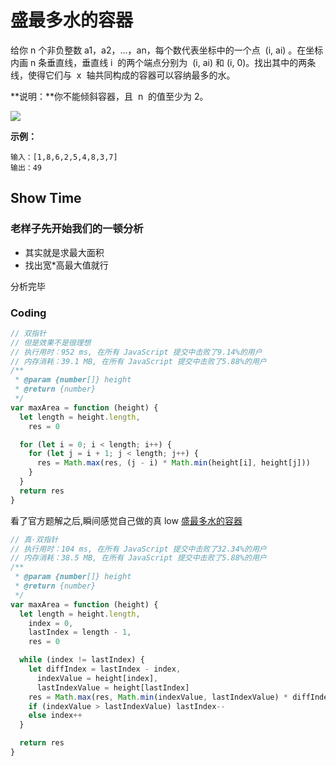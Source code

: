 # 盛最多水的容器

给你 n 个非负整数 a1，a2，...，an，每个数代表坐标中的一个点  (i, ai) 。在坐标内画 n 条垂直线，垂直线 i  的两个端点分别为  (i, ai) 和 (i, 0)。找出其中的两条线，使得它们与  x  轴共同构成的容器可以容纳最多的水。

**说明：**你不能倾斜容器，且  n  的值至少为 2。

![](https://aliyun-lc-upload.oss-cn-hangzhou.aliyuncs.com/aliyun-lc-upload/uploads/2018/07/25/question_11.jpg)

**示例：**

    输入：[1,8,6,2,5,4,8,3,7]
    输出：49

## Show Time

### 老样子先开始我们的一顿分析

- 其实就是求最大面积
- 找出宽\*高最大值就行

分析完毕

### Coding

```js
// 双指针
// 但是效果不是很理想
// 执行用时：952 ms, 在所有 JavaScript 提交中击败了9.14%的用户
// 内存消耗：39.1 MB, 在所有 JavaScript 提交中击败了5.88%的用户
/**
 * @param {number[]} height
 * @return {number}
 */
var maxArea = function (height) {
  let length = height.length,
    res = 0

  for (let i = 0; i < length; i++) {
    for (let j = i + 1; j < length; j++) {
      res = Math.max(res, (j - i) * Math.min(height[i], height[j]))
    }
  }
  return res
}
```

看了官方题解之后,瞬间感觉自己做的真 low
[盛最多水的容器](https://leetcode-cn.com/problems/container-with-most-water/solution/sheng-zui-duo-shui-de-rong-qi-by-leetcode-solution/)

```js
// 真·双指针
// 执行用时：104 ms, 在所有 JavaScript 提交中击败了32.34%的用户
// 内存消耗：38.5 MB, 在所有 JavaScript 提交中击败了5.88%的用户
/**
 * @param {number[]} height
 * @return {number}
 */
var maxArea = function (height) {
  let length = height.length,
    index = 0,
    lastIndex = length - 1,
    res = 0

  while (index != lastIndex) {
    let diffIndex = lastIndex - index,
      indexValue = height[index],
      lastIndexValue = height[lastIndex]
    res = Math.max(res, Math.min(indexValue, lastIndexValue) * diffIndex)
    if (indexValue > lastIndexValue) lastIndex--
    else index++
  }

  return res
}
```
